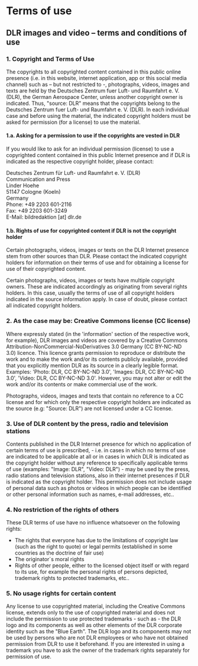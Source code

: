 # Terms of use #
 
## DLR images and video – terms and conditions of use

### 1. Copyright and Terms of Use

The copyrights to all copyrighted content contained in this public online presence
(i.e. in this website, internet application, app or this social media channel) such
as – but not restricted to -, photographs, videos, images and texts are held by the
Deutsches Zentrum fuer Luft- und Raumfahrt e. V. (DLR), the German Aerospace Center,
unless another copyright owner is indicated. Thus, "source: DLR" means that the
copyrights belong to the Deutsches Zentrum fuer Luft- und Raumfahrt e. V. (DLR). In
each individual case and before using the material, the indicated copyright holders
must be asked for permission (for a license) to use the material.

#### 1.a. Asking for a permission to use if the copyrights are vested in DLR

If you would like to ask for an individual permission (license) to use a copyrighted
content contained in this public Internet presence and if DLR is indicated as the
respective copyright holder, please contact:

Deutsches Zentrum für Luft- und Raumfahrt e. V.  (DLR) \
Communication and Press \
Linder Hoehe \
51147 Cologne (Koeln) \
Germany \
Phone: +49 2203 601-2116 \
Fax: +49 2203 601-3249 \
E-Mail: bildredaktion [at] dlr.de

#### 1.b. Rights of use for copyrighted content if DLR is not the copyright holder

Certain photographs, videos, images or texts on the DLR Internet presence stem from other
sources than DLR. Please contact the indicated copyright holders for information on their
terms of use and for obtaining a license for use of their copyrighted content.

Certain photographs, videos, images or texts have multiple copyright owners. These are
indicated accordingly as originating from several rights holders. In this case, usually
the terms of use of all copyright holders indicated in the source information apply. In
case of doubt, please contact all indicated copyright holders.

### 2. As the case may be: Creative Commons license (CC license)

Where expressly stated (in the 'information' section of the respective work, for example),
DLR images and videos are covered by a Creative Commons Attribution-NonCommercial-NoDerivatives
3.0 Germany (CC BY-NC-ND 3.0) licence. This licence grants permission to reproduce or distribute
the work and to make the work and/or its contents publicly available, provided that you explicitly
mention DLR as its source in a clearly legible format. Examples: 'Photo: DLR, CC BY-NC-ND 3.0',
'Images: DLR, CC BY-NC-ND 3.0', 'Video: DLR, CC BY-NC-ND 3.0'. However, you may not alter or edit
the work and/or its contents or make commercial use of the work.

Photographs, videos, images and texts that contain no reference to a CC license and for which
only the respective copyright holders are indicated as the source (e.g: "Source: DLR") are not
licensed under a CC license.

### 3. Use of DLR content by the press, radio and television stations

Contents published in the DLR Internet presence for which no application of certain terms of
use is prescribed, - i.e. in cases in which no terms of use are indicated to be applicable at
all or in cases in which DLR is indicated as the copyright holder without any reference to
specifically applicable terms of use (examples: "Image: DLR", "Video: DLR") - may be used by
the press, radio stations and television stations, also in their internet presences if DLR is
indicated as the copyright holder. This permission does not include usage of personal data such
as photos or videos in which people can be identified or other personal information such as names,
e-mail addresses, etc..

### 4. No restriction of the rights of others

These DLR terms of use have no influence whatsoever on the following rights:

- The rights that everyone has due to the limitations of copyright law (such as the right to quote)
  or legal permits (established in some countries as the doctrine of fair use)
- The originator´s moral rights
- Rights of other people, either to the licensed object itself or with regard to its use, for example
  the personal rights of persons depicted, trademark rights to protected trademarks, etc..

### 5. No usage rights for certain content

Any license to use copyrighted material, including the Creative Commons license, extends only to the use of copyrighted material and does not include the permission to use protected trademarks - such as - the DLR logo and its components as well as other elements of the DLR corporate identity such as the "Blue Earth". The DLR logo and its components may not be used by persons who are not DLR employees or who have not obtained permission from DLR to use it beforehand. If you are interested in using a trademark you have to ask the owner of the trademark rights separately for permission of use.
